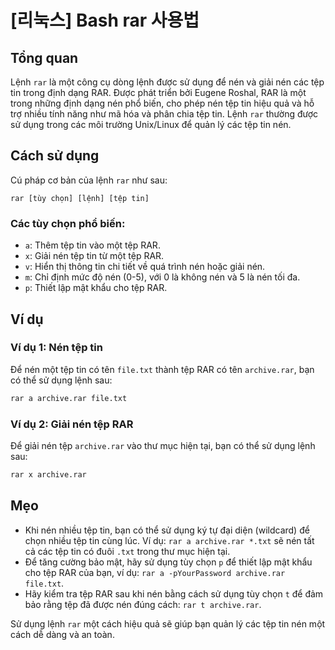 # [리눅스] Bash rar 사용법

## Tổng quan
Lệnh `rar` là một công cụ dòng lệnh được sử dụng để nén và giải nén các tệp tin trong định dạng RAR. Được phát triển bởi Eugene Roshal, RAR là một trong những định dạng nén phổ biến, cho phép nén tệp tin hiệu quả và hỗ trợ nhiều tính năng như mã hóa và phân chia tệp tin. Lệnh `rar` thường được sử dụng trong các môi trường Unix/Linux để quản lý các tệp tin nén.

## Cách sử dụng
Cú pháp cơ bản của lệnh `rar` như sau:

```
rar [tùy chọn] [lệnh] [tệp tin]
```

### Các tùy chọn phổ biến:
- `a`: Thêm tệp tin vào một tệp RAR.
- `x`: Giải nén tệp tin từ một tệp RAR.
- `v`: Hiển thị thông tin chi tiết về quá trình nén hoặc giải nén.
- `m`: Chỉ định mức độ nén (0-5), với 0 là không nén và 5 là nén tối đa.
- `p`: Thiết lập mật khẩu cho tệp RAR.

## Ví dụ
### Ví dụ 1: Nén tệp tin
Để nén một tệp tin có tên `file.txt` thành tệp RAR có tên `archive.rar`, bạn có thể sử dụng lệnh sau:

```bash
rar a archive.rar file.txt
```

### Ví dụ 2: Giải nén tệp RAR
Để giải nén tệp `archive.rar` vào thư mục hiện tại, bạn có thể sử dụng lệnh sau:

```bash
rar x archive.rar
```

## Mẹo
- Khi nén nhiều tệp tin, bạn có thể sử dụng ký tự đại diện (wildcard) để chọn nhiều tệp tin cùng lúc. Ví dụ: `rar a archive.rar *.txt` sẽ nén tất cả các tệp tin có đuôi `.txt` trong thư mục hiện tại.
- Để tăng cường bảo mật, hãy sử dụng tùy chọn `p` để thiết lập mật khẩu cho tệp RAR của bạn, ví dụ: `rar a -pYourPassword archive.rar file.txt`.
- Hãy kiểm tra tệp RAR sau khi nén bằng cách sử dụng tùy chọn `t` để đảm bảo rằng tệp đã được nén đúng cách: `rar t archive.rar`.

Sử dụng lệnh `rar` một cách hiệu quả sẽ giúp bạn quản lý các tệp tin nén một cách dễ dàng và an toàn.